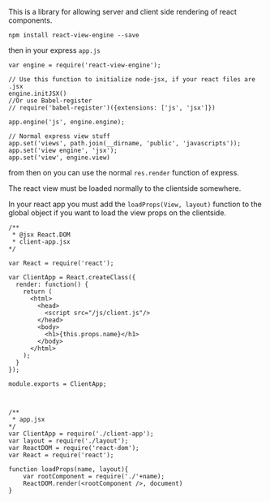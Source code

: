 
This is a library for allowing server and client side rendering of react components.

    npm install react-view-engine --save

then in your express ```app.js```

    var engine = require('react-view-engine');

    // Use this function to initialize node-jsx, if your react files are .jsx
    engine.initJSX()
    //Or use Babel-register
    // require('babel-register')({extensions: ['js', 'jsx']})

    app.engine('js', engine.engine);
    
    // Normal express view stuff
    app.set('views', path.join(__dirname, 'public', 'javascripts'));
    app.set('view engine', 'jsx');
    app.set('view', engine.view)
from then on you can use the normal ```res.render``` function of express.

The react view must be loaded normally to the clientside somewhere.

In your react app you must add the ```loadProps(View, layout)``` function to the global object if you want to load the view props on the clientside.

    /**
     * @jsx React.DOM
     * client-app.jsx
    */

    var React = require('react');

    var ClientApp = React.createClass({
      render: function() {
        return (
          <html>
            <head>
              <script src="/js/client.js"/>
            </head>
            <body>
              <h1>{this.props.name}</h1>
            </body>
          </html>
        );
      }
    });

    module.exports = ClientApp;



    /**
     * app.jsx
    */
    var ClientApp = require('./client-app');
    var layout = require('./layout');
    var ReactDOM = require('react-dom');
    var React = require('react');

    function loadProps(name, layout){
        var rootComponent = require('./'+name);
        ReactDOM.render(<rootComponent />, document)
    }
